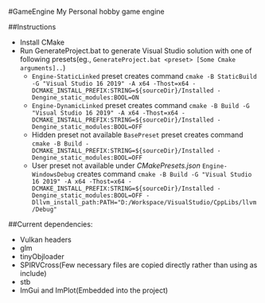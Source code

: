 #GameEngine
My Personal hobby game engine

##Instructions
* Install CMake
* Run GenerateProject.bat to generate Visual Studio solution with one of following presets(eg., `GenerateProject.bat <preset> [Some Cmake arguments]..`)
    - `Engine-StaticLinked` preset creates command `cmake -B StaticBuild -G "Visual Studio 16 2019" -A x64 -Thost=x64 -DCMAKE_INSTALL_PREFIX:STRING=${sourceDir}/Installed -Dengine_static_modules:BOOL=ON`
    - `Engine-DynamicLinked` preset creates command `cmake -B Build -G "Visual Studio 16 2019" -A x64 -Thost=x64 -DCMAKE_INSTALL_PREFIX:STRING=${sourceDir}/Installed -Dengine_static_modules:BOOL=OFF`
    - Hidden preset not available `BasePreset` preset creates command `cmake -B Build -DCMAKE_INSTALL_PREFIX:STRING=${sourceDir}/Installed -Dengine_static_modules:BOOL=OFF`
    - User preset not available under *CMakePresets.json* `Engine-WindowsDebug` creates command `cmake -B Build -G "Visual Studio 16 2019" -A x64 -Thost=x64 -DCMAKE_INSTALL_PREFIX:STRING=${sourceDir}/Installed -Dengine_static_modules:BOOL=OFF -Dllvm_install_path:PATH="D:/Workspace/VisualStudio/CppLibs/llvm/Debug"`

##Current dependencies:
* Vulkan headers
* glm
* tinyObjloader
* SPIRVCross(Few necessary files are copied directly rather than using as include)
* stb
* ImGui and ImPlot(Embedded into the project)